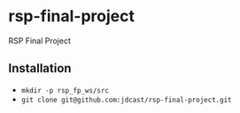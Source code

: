 # rsp-final-project
RSP Final Project

## Installation
- `mkdir -p rsp_fp_ws/src`
- `git clone git@github.com:jdcast/rsp-final-project.git`
